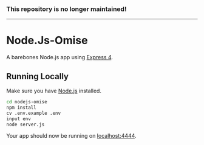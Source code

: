 ### This repository is no longer maintained!

---

# Node.Js-Omise

A barebones Node.js app using [Express 4](http://expressjs.com/).

## Running Locally

Make sure you have [Node.js](http://nodejs.org/) installed.

```sh
cd nodejs-omise
npm install
cv .env.example .env
input env
node server.js
```

Your app should now be running on [localhost:4444](http://localhost:4444/).